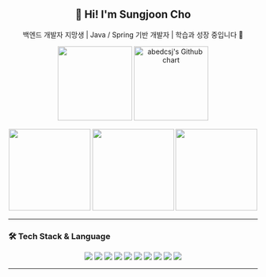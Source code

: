 <h2 align="center">👋 Hi! I'm Sungjoon Cho</h2>
<p align="center">백엔드 개발자 지망생 | Java / Spring 기반 개발자 | 학습과 성장 중입니다 🌱</p>

<!-- ✅ 백준 티어 + 잔디 그래프 한 줄 -->
<p align="center">
  <img src="http://mazassumnida.wtf/api/v2/generate_badge?boj=abedcsj" height="150"/>
  <img src="https://ghchart.rshah.org/abedcsj" alt="abedcsj's Github chart" height="150"/>
</p>

<!-- ✅ GitHub Stats + TopLangs + 백준 뱃지 한 줄 -->
<p align="center">
  <img src="https://github-readme-stats.vercel.app/api?username=abedcsj&show_icons=true&theme=gruvbox&hide=contribs" height="165" />
  <img src="https://github-readme-stats.vercel.app/api/top-langs/?username=abedcsj&layout=compact&theme=gruvbox" height="165" />
  <a href="https://solved.ac/abedcsj/">
    <img src="http://mazassumnida.wtf/api/v2/generate_badge?boj=abedcsj" height="165"/>
  </a>
</p>

---

### 🛠️ Tech Stack & Language

<p align="center">
  <img src="https://img.shields.io/badge/Java-007396.svg?style=flat-square&logo=OpenJDK&logoColor=white"/>
  <img src="https://img.shields.io/badge/Spring-6DB33F.svg?style=flat-square&logo=Spring&logoColor=white"/>
  <img src="https://img.shields.io/badge/SpringBoot-6DB33F.svg?style=flat-square&logo=Spring-Boot&logoColor=white"/>
  <img src="https://img.shields.io/badge/JPA-59666C.svg?style=flat-square&logo=Hibernate&logoColor=white"/>
  <img src="https://img.shields.io/badge/MySQL-4479A1.svg?style=flat-square&logo=MySQL&logoColor=white"/>
  <img src="https://img.shields.io/badge/Redis-DC382D.svg?style=flat-square&logo=Redis&logoColor=white"/>
  <img src="https://img.shields.io/badge/AWS-232F3E.svg?style=flat-square&logo=Amazon-AWS&logoColor=white"/>
  <img src="https://img.shields.io/badge/Docker-2496ED.svg?style=flat-square&logo=Docker&logoColor=white"/>
  <img src="https://img.shields.io/badge/IntelliJ%20IDEA-000000.svg?style=flat-square&logo=IntelliJ-IDEA&logoColor=white"/>
  <img src="https://img.shields.io/badge/VS%20Code-007ACC.svg?style=flat-square&logo=Visual-Studio-Code&logoColor=white"/>
</p>

---
